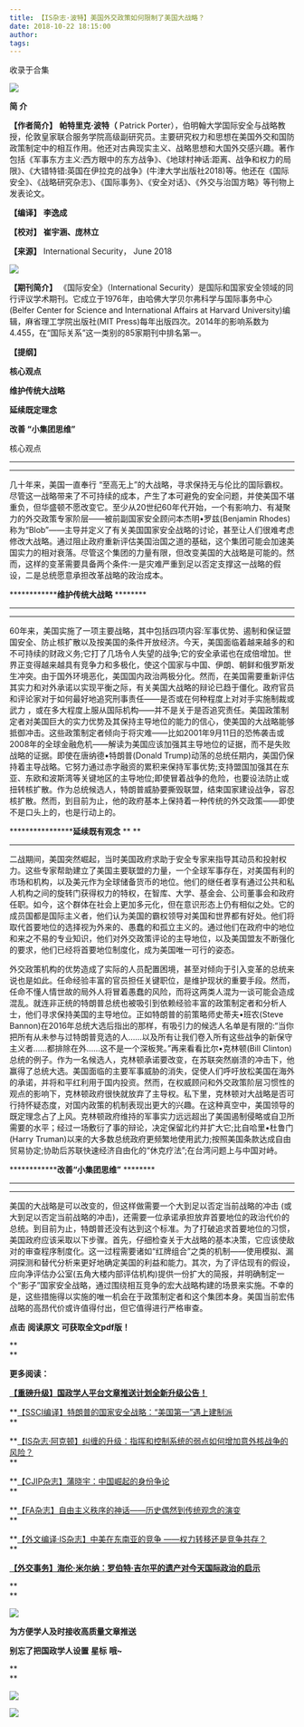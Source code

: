 ```yaml
---
title: 【IS杂志·波特】美国外交政策如何限制了美国大战略？
date: 2018-10-22 18:15:00
author: 
tags: 
---
```



收录于合集

![](/images/3577/2.gif)

**简 介**

  

 **【作者简介】** **帕特里克·波特（** Patrick
Porter），伯明翰大学国际安全与战略教授，伦敦皇家联合服务学院高级副研究员。主要研究权力和思想在美国外交和国防政策制定中的相互作用。他还对古典现实主义、战略思想和大国外交感兴趣。著作包括《军事东方主义:西方眼中的东方战争》、《地球村神话:距离、战争和权力的局限》、《大错特错:英国在伊拉克的战争》(牛津大学出版社2018)等。他还在《国际安全》、《战略研究杂志》、《国际事务》、《安全对话》、《外交与治国方略》等刊物上发表论文。

 **【编译】** **李逸成**

 **【校对】** **崔宇涵、庞林立**

 **【来源】** International Security， June 2018

  

![](/images/3577/3.png)

  

 **【期刊简介】** 《国际安全》（International
Security）是国际和国家安全领域的同行评议学术期刊。它成立于1976年，由哈佛大学贝尔弗科学与国际事务中心(Belfer Center for
Science and International Affairs at Harvard University)编辑，麻省理工学院出版社(MIT
Press)每年出版四次。2014年的影响系数为4.455，在“国际关系”这一类别的85家期刊中排名第一。

  

 **【提纲】**

 **核心观点**

 **维护传统大战略**

 **延续既定理念**

 **改善 “小集团思维”**

核心观点

 ** **  
****  

  

几十年来，美国一直奉行
“至高无上”的大战略，寻求保持无与伦比的国际霸权。尽管这一战略带来了不可持续的成本，产生了本可避免的安全问题，并使美国不堪重负，但华盛顿不愿改变它。至少从20世纪60年代开始，一个有影响力、有凝聚力的外交政策专家阶层——被前副国家安全顾问本杰明•罗兹(Benjamin
Rhodes)称为“Blob”——主导并定义了有关美国国家安全战略的讨论，甚至让人们很难考虑修改大战略。通过阻止政府重新评估美国治国之道的基础，这个集团可能会加速美国实力的相对衰落。尽管这个集团的力量有限，但改变美国的大战略是可能的。然而，这样的变革需要具备两个条件:一是灾难严重到足以否定支撑这一战略的假设，二是总统愿意承担改革战略的政治成本。

**************维护传统大战略** ********

 ** **  
****

  

60年来，美国实施了一项主要战略，其中包括四项内容:军事优势、遏制和保证盟国安全、防止核扩散以及按美国的条件开放经济。今天，美国面临着越来越多的和不可持续的财政义务;它打了几场令人失望的战争;它的安全承诺也在成倍增加。世界正变得越来越具有竞争力和多极化，使这个国家与中国、伊朗、朝鲜和俄罗斯发生冲突。由于国外环境恶化，美国国内政治两极分化。然而，在美国需要重新评估其实力和对外承诺以实现平衡之际，有关美国大战略的辩论已趋于僵化。政府官员和评论家对于如何最好地追究刑事责任——是否或在何种程度上对对手实施制裁或武力
，或在多大程度上服从国际机构——并不是关于是否追究责任。美国政策制定者对美国巨大的实力优势及其保持主导地位的能力的信心，使美国的大战略能够抵御冲击。这些政策制定者倾向于将灾难——比如2001年9月11日的恐怖袭击或2008年的全球金融危机——解读为美国应该加强其主导地位的证据，而不是失败战略的证据。即使在唐纳德•特朗普(Donald
Trump)动荡的总统任期内，美国仍保持着主导战略。它努力通过赤字融资的累积来保持军事优势;支持盟国加强其在东亚、东欧和波斯湾等关键地区的主导地位;即使冒着战争的危险，也要设法防止或扭转核扩散。作为总统候选人，特朗普威胁要撕毁联盟，结束国家建设战争，容忍核扩散。然而，到目前为止，他的政府基本上保持着一种传统的外交政策——即使不是口头上的，也是行动上的。

******************延续既有观念** ** **  
****

  

二战期间，美国突然崛起，当时美国政府求助于安全专家来指导其动员和投射权力。这些专家帮助建立了美国主要联盟的力量，一个全球军事存在，对美国有利的市场和机构，以及美元作为全球储备货币的地位。他们的继任者享有通过公共和私人机构之间的旋转门获得权力的特权，在智库、大学、基金会、公司董事会和政府任职。如今，这个群体在社会上更加多元化，但在意识形态上仍有相似之处。它的成员国都是国际主义者，他们认为美国的霸权领导对美国和世界都有好处。他们将取代首要地位的选择视为外来的、愚蠢的和孤立主义的。通过他们在政府中的地位和来之不易的专业知识，他们对外交政策评论的主导地位，以及美国盟友不断强化的要求，他们已经将首要地位制度化，成为美国唯一可行的姿态。

外交政策机构的优势造成了实际的人员配置困境，甚至对倾向于引入变革的总统来说也是如此。任命经验丰富的官员担任关键职位，是维护现状的重要手段。然而，任命不懂人情世故的局外人将冒着愚蠢的风险，而将这两类人混为一谈可能会造成混乱。就连非正统的特朗普总统也被吸引到依赖经验丰富的政策制定者和分析人士，他们寻求保持美国的主导地位。正如特朗普的前策略师史蒂夫•班农(Steve
Bannon)在2016年总统大选后指出的那样，有吸引力的候选人名单是有限的:“当你把所有从未参与过特朗普竞选的人……以及所有让我们卷入所有这些战争的新保守主义者……都排除在外……这不是一个深板凳。”再来看看比尔•克林顿(Bill
Clinton)总统的例子。作为一名候选人，克林顿承诺要改变，在苏联突然崩溃的冲击下，他赢得了总统大选。美国面临的主要军事威胁的消失，促使人们呼吁放松美国在海外的承诺，并将和平红利用于国内投资。然而，在权威顾问和外交政策阶层习惯性的观点的影响下，克林顿政府很快就放弃了主导权。私下里，克林顿对大战略是否可行持怀疑态度，对国内政策的机制表现出更大的兴趣。在这种真空中，美国领导的既定理念占了上风。克林顿政府维持的军事实力远远超出了美国遏制侵略或自卫所需要的水平；经过一场敷衍了事的辩论，决定保留北约并扩大它;比自哈里•杜鲁门(Harry
Truman)以来的大多数总统政府更频繁地使用武力;按照美国条款达成自由贸易协定;协助后苏联快速经济自由化的“休克疗法”;在台湾问题上与中国对峙。

**************改善“小集团思维”** ********

 ** **  
****

  

美国的大战略是可以改变的，但这样做需要一个大到足以否定当前战略的冲击
(或大到足以否定当前战略的冲击)，还需要一位承诺承担放弃首要地位的政治代价的总统。到目前为止，特朗普还没有达到这个标准。为了打破追求首要地位的习惯，美国政府应该采取以下步骤。首先，仔细检查关于大战略的基本决策，它应该使敌对的审查程序制度化。这一过程需要诸如“红牌组合”之类的机制——使用模拟、漏洞探测和替代分析来更好地确定美国的利益和能力。其次，为了评估现有的假设，应向净评估办公室(五角大楼内部评估机构)提供一份扩大的简报，并明确制定一个“影子”国家安全战略，通过围绕相互竞争的宏大战略构建的场景来实施。不幸的是，这些措施得以实施的唯一机会在于政策制定者和这个集团本身。美国当前宏伟战略的高昂代价或许值得付出，但它值得进行严格审查。

  

 **点击** **阅读原文** **可获取全文pdf版！**

 **  
**

 **更多阅读：**

**[【重磅升级】国政学人平台文章推送计划全新升级公告！](http://mp.weixin.qq.com/s?__biz=MzI3MTYzMzE5Mw==&mid=2247487499&idx=1&sn=74580f61faa40945f356bfd7c4964811&chksm=eb3f8e4ddc48075b76c4c2ef4db3038d3895b197924de5b02a4881dd33a9da53f8e54fbfaa32&scene=21#wechat_redirect)**

**[【SSCI编译】特朗普的国家安全战略：“美国第一”遇上建制派](http://mp.weixin.qq.com/s?__biz=MzI3MTYzMzE5Mw==&mid=2247487546&idx=1&sn=fe3b7b82a3cedee5a350392df85f571f&chksm=eb3f8e7cdc48076a3dd20b466674ecb9d14dcefe7edbb94dd3d6f5c7450afe6c69f535b791aa&scene=21#wechat_redirect)  
**

**[【IS杂志·阿克顿】纠缠的升级：指挥和控制系统的弱点如何增加意外核战争的风险？](http://mp.weixin.qq.com/s?__biz=MzI3MTYzMzE5Mw==&mid=2247487535&idx=1&sn=42aeb1c11191dc6697bedc8777eaac3e&chksm=eb3f8e69dc48077f4cf7e055083fd5b1216ceda659c62065b1f0b3e8db9fe78a55289b71e6db&scene=21#wechat_redirect)  
**

**[【CJIP杂志】蒲晓宇：中国崛起的身份争论](http://mp.weixin.qq.com/s?__biz=MzI3MTYzMzE5Mw==&mid=2247487526&idx=1&sn=29eda9e112a0cb1accc82e338fbed529&chksm=eb3f8e60dc48077624082ddc251caff7bedd7b7819c0686fd41d68e1f33e65723a5cee69a303&scene=21#wechat_redirect)  
**

**[【FA杂志】自由主义秩序的神话——历史偶然到传统观念的演变](http://mp.weixin.qq.com/s?__biz=MzI3MTYzMzE5Mw==&mid=2247487509&idx=1&sn=89b8a1d66ff6a41a7523029e730906ef&chksm=eb3f8e53dc48074552d435206baf065dd8e1543ce80cc525536d07ee0de355541ca27cc6d58a&scene=21#wechat_redirect)  
**

 **[【外文编译·IS杂志】中美在东南亚的竞争
——权力转移还是竞争共存？](http://mp.weixin.qq.com/s?__biz=MzI3MTYzMzE5Mw==&mid=2247487392&idx=1&sn=a30767c7cc81b0ce4416aefd79d33547&chksm=eb3f91e6dc4818f0c863468d53524b208714144e411b0ada3be2b9745946d0eb4153fe641a16&scene=21#wechat_redirect)  
**

**[【外交事务】海伦·米尔纳：罗伯特·吉尔平的遗产对今天国际政治的启示](http://mp.weixin.qq.com/s?__biz=MzI3MTYzMzE5Mw==&mid=2247487263&idx=1&sn=359ace91dd4698f6a655185f316cbff3&chksm=eb3f9159dc48184fd2707b098718e603e6e05caba44fcaefd4cebe3ddd7690c593e70f2af840&scene=21#wechat_redirect)**

 **  
**

![](/images/3577/4.jpeg)

  

 **为方便学人及时接收高质量文章推送**

 **别忘了把国政学人设置** **星标** **哦~**

 **  
**

 **![](/images/3577/5.gif)**

![](/images/3577/6.gif)

  

